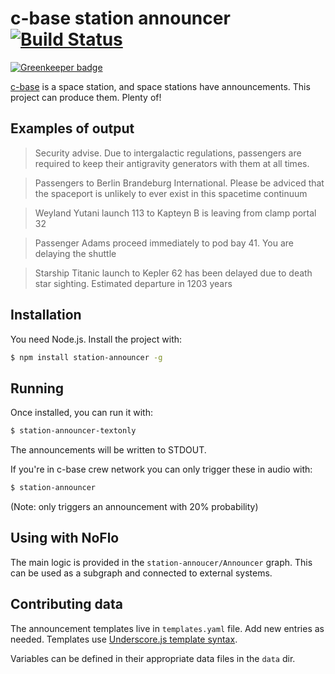c-base station announcer [![Build Status](https://travis-ci.org/c-base/station-announcer.svg?branch=master)](https://travis-ci.org/c-base/station-announcer)
========================

[![Greenkeeper badge](https://badges.greenkeeper.io/c-base/station-announcer.svg)](https://greenkeeper.io/)

[c-base](https://c-base.org) is a space station, and space stations have announcements. This project can produce them. Plenty of!

## Examples of output

> Security advise. Due to intergalactic regulations, passengers are required to keep their antigravity generators with them at all times.

> Passengers to Berlin Brandeburg International. Please be adviced that the spaceport is unlikely to ever exist in this spacetime continuum

> Weyland Yutani launch 113 to Kapteyn B is leaving from clamp portal 32

> Passenger Adams proceed immediately to pod bay 41. You are delaying the shuttle

> Starship Titanic launch to Kepler 62 has been delayed due to death star sighting. Estimated departure in 1203 years

## Installation

You need Node.js. Install the project with:

```bash
$ npm install station-announcer -g
```

## Running

Once installed, you can run it with:

```bash
$ station-announcer-textonly
```

The announcements will be written to STDOUT.

If you're in c-base crew network you can only trigger these in audio with:

```bash
$ station-announcer
```

(Note: only triggers an announcement with 20% probability)

## Using with NoFlo

The main logic is provided in the `station-annoucer/Announcer` graph. This can be used as a subgraph and connected to external systems.

## Contributing data

The announcement templates live in `templates.yaml` file. Add new entries as needed. Templates use [Underscore.js template syntax](http://underscorejs.org/#template).

Variables can be defined in their appropriate data files in the `data` dir.
